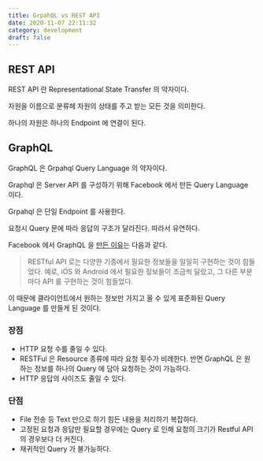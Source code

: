 ```yaml
---
title: GrpahQL vs REST API
date: 2020-11-07 22:11:32
category: development
draft: false
---
```


## REST API

REST API 란 Representational State Transfer 의 약자이다.

자원을 이름으로 분류헤 자원의 상태를 주고 받는 모든 것을 의미한다.

하나의 자원은 하나의 Endpoint 에 연결이 된다.

## GraphQL

GraphQL 은 Grpahql Query Language 의 약자이다.

Graphql 은 Server API 를 구성하기 위해 Facebook 에서 만든 Query Language 이다.

Grpahql 은 단일 Endpoint 를 사용한다.

요청시 Query 문에 따라 응답의 구조가 달라진다. 따라서 유연하다.

Facebook 에서 GraphQL 을 [만든 이유](https://graphql.org/blog/graphql-a-query-language/)는 다음과 같다.

> RESTful API 로는 다양한 기종에서 필요한 정보들을 일일히 구현하는 것이 힘들었다.
> 예로, iOS 와 Android 에서 필요한 정보들이 조금씩 달랐고, 그 다른 부분마다 API 를 구현하는 것이 힘들었다.

이 때문에 클라이언트에서 원하는 정보만 가지고 올 수 있게 표준화된 Query Language 를 만들게 된 것이다.

### 장점

- HTTP 요청 수를 줄일 수 있다.
- RESTFul 은 Resource 종류에 따라 요청 횟수가 비례한다. 반면 GraphQL 은 원하는 정보를 하나의 Query 에 담아 요청하는 것이 가능하다.
- HTTP 응답의 사이즈도 줄일 수 있다.

### 단점

- File 전송 등 Text 만으로 하기 힘든 내용을 처리하기 복잡하다.
- 고정된 요청과 응답만 필요할 경우에는 Query 로 인해 요청의 크기가 Restful API 의 경우보다 더 커진다.
- 재귀적인 Query 가 불가능하다.
